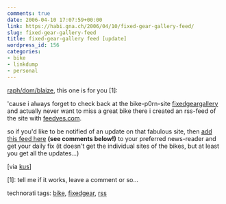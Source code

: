 ```yaml
---
comments: true
date: 2006-04-10 17:07:59+00:00
link: https://habi.gna.ch/2006/04/10/fixed-gear-gallery-feed/
slug: fixed-gear-gallery-feed
title: fixed-gear-gallery feed [update]
wordpress_id: 156
categories:
- bike
- linkdump
- personal
---
```



[raph/dom/blaize](http://velocite.ch/), this one is for you [1]:



'cause i always forget to check back at the bike-p0rn-site [fixedgeargallery](http://fixedgeargallery.com/) and actually never want to miss a great bike there i created an rss-feed of the site with [feedyes.com](http://feedyes.com/).
  
so if you'd like to be notified of an update on that fabulous site, then [add this feed here](http://www.feedyes.com/feed.php?f=7FS033fhi5Z935Q3) **(see comments below!)** to your preferred news-reader and get your daily fix (it doesn't get the individual sites of the bikes, but at least you get all the updates...)



[via [kus](http://kus.starfrosch.ch/2006/03/12/websites-ohne-rss-feeds-vergangenheit/)]



[1]: tell me if it works, leave a comment or so...





technorati tags: [bike](http://www.technorati.com/tag/bike), [fixedgear](http://www.technorati.com/tag/fixedgear), [rss](http://www.technorati.com/tag/rss)
